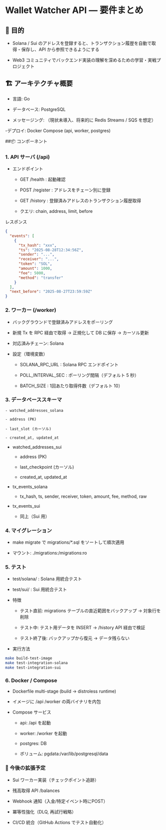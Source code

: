 # Wallet Watcher API — 要件まとめ
## 🎯 目的

- Solana / Sui のアドレスを登録すると、トランザクション履歴を自動で取得・保存し、API から参照できるようにする

- Web3 コミュニティでバックエンド実装の理解を深めるための学習・実戦プロジェクト

## 🏗 アーキテクチャ概要

- 言語: Go

- データベース: PostgreSQL

- メッセージング: （現状未導入、将来的に Redis Streams / SQS を想定）

-デプロイ: Docker Compose (api, worker, postgres)

##📦 コンポーネント
### 1. API サーバ (/api)

- エンドポイント

    - GET /health : 起動確認

    - POST /register : アドレスをチェーン別に登録

    - GET /history : 登録済みアドレスのトランザクション履歴取得

    - クエリ: chain, address, limit, before

レスポンス

```json
{
  "events": [
    {
      "tx_hash": "xxx",
      "ts": "2025-08-28T12:34:56Z",
      "sender": "...",
      "receiver": "...",
      "token": "SOL",
      "amount": 1000,
      "fee": 5000,
      "method": "transfer"
    }
  ],
  "next_before": "2025-08-27T23:59:59Z"
}
```

### 2. ワーカー (/worker)

- バックグラウンドで登録済みアドレスをポーリング

- 新規 Tx を RPC 経由で取得 → 正規化して DB に保存 → カーソル更新

- 対応済みチェーン: Solana

- 設定（環境変数）

    - SOLANA_RPC_URL : Solana RPC エンドポイント

    - POLL_INTERVAL_SEC : ポーリング間隔（デフォルト 5 秒）

    - BATCH_SIZE : 1回あたり取得件数（デフォルト 10）

### 3. データベーススキーマ

    - watched_addresses_solana

    - address (PK)

    - last_slot (カーソル)

    - created_at, updated_at

- watched_addresses_sui

    - address (PK)

    - last_checkpoint (カーソル)

    - created_at, updated_at

- tx_events_solana

    - tx_hash, ts, sender, receiver, token, amount, fee, method, raw

- tx_events_sui

    - 同上（Sui 用）

### 4. マイグレーション

- make migrate で migrations/*.sql をソートして順次適用

- マウント: ./migrations:/migrations:ro

### 5. テスト

- test/solana/ : Solana 用統合テスト

- test/sui/ : Sui 用統合テスト

- 特徴

    - テスト直前: migrations テーブルの直近範囲をバックアップ → 対象行を削除

    - テスト中: テスト用データを INSERT → /history API 経由で検証

    - テスト終了後: バックアップから復元 → データ残らない

- 実行方法

```bash
make build-test-image
make test-integration-solana
make test-integration-sui
```

### 6. Docker / Compose

- Dockerfile multi-stage (build → distroless runtime)

- イメージに /api /worker の両バイナリを内包

- Compose サービス

    - api: /api を起動

    - worker: /worker を起動

    - postgres: DB

    - ボリューム: pgdata:/var/lib/postgresql/data

### 🚧 今後の拡張予定

- Sui ワーカー実装（チェックポイント追跡）

- 残高取得 API /balances

- Webhook 通知（入金/特定イベント時にPOST）

- 冪等性強化（DLQ, 再試行戦略）

- CI/CD 統合（GitHub Actions でテスト自動化）
